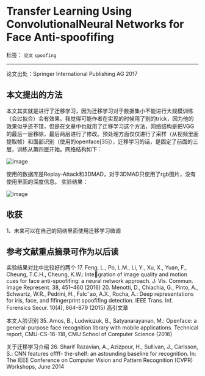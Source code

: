 ﻿# Transfer Learning Using ConvolutionalNeural Networks for Face Anti-spoofifing

标签： `论文` `spoofing`

---  

论文出处：Springer International Publishing AG 2017

## 本文提出的方法  

本文其实就是进行了迁移学习，因为迁移学习对于数据集小不能进行大规模训练（会过拟合）会有效果。我觉得可能作者在实现的时候用了别的trick，因为他的效果似乎还不错，但是在文章中也就用了迁移学习这个方法，网络结构是把VGG的最后一层移除，最后两层进行了修改。预处理方面仅仅进行了采样（从视频里面提取帧）和面部识别（使用的openface[35]），迁移学习的话，是固定了前面的三层，训练从第四层开始。网络结构如下：  

![image](http://wx1.sinaimg.cn/large/005Dd0fOly1g34dltxpt6j30hs07ndid.jpg)

使用的数据库是Replay-Attack和3DMAD，对于3DMAD只使用了rgb图片，没有使用里面的深度信息。
实验结果：  

![image](http://ws3.sinaimg.cn/large/005Dd0fOly1g34dm9dztlj30i7089di7.jpg)

## 收获  

1、未来可以在自己的网络里面使用迁移学习微调  

## 参考文献重点摘录可作为以后读  

实验结果对比中比较好的两个
17. Feng, L., Po, L.M., Li, Y., Xu, X., Yuan, F., Cheung, T.C.H., Cheung, K.W.: Integration of image quality and motion cues for face anti-spoofifing: a neural network approach. J. Vis. Commun. Image Represent. 38, 451–460 (2016)
20. Menotti, D., Chiachia, G., Pinto, A., Schwartz, W.R., Pedrini, H., Falc˜ao, A.X.,
Rocha, A.: Deep representations for iris, face, and fifingerprint spoofifing detection.
IEEE Trans. Inf. Forensics Secur. 10(4), 864–879 (2015) 高引文章  

本文人脸识别
35. Amos, B., Ludwiczuk, B., Satyanarayanan, M.: Openface: a general-purpose face
recognition library with mobile applications. Technical report, CMU-CS-16-118,
CMU School of Computer Science (2016) 


关于迁移学习介绍
26. Sharif Razavian, A., Azizpour, H., Sullivan, J., Carlsson, S.: CNN features offff-
the-shelf: an astounding baseline for recognition. In: The IEEE Conference on
Computer Vision and Pattern Recognition (CVPR) Workshops, June 2014








